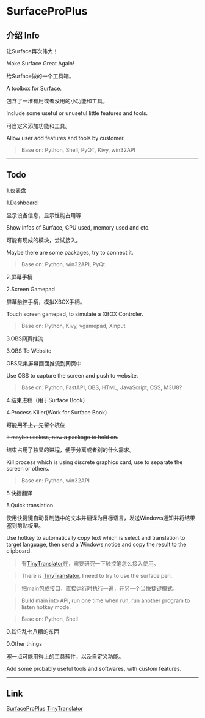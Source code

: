 # SurfaceProPlus

## 介绍 Info

让Surface再次伟大！

Make Surface Great Again!

给Surface做的一个工具箱。

A toolbox for Surface.

包含了一堆有用或者没用的小功能和工具。

Include some useful or unuseful little features and tools.

可自定义添加功能和工具。

Allow user add features and tools by customer.

>Base on: Python, Shell, PyQT, Kivy, win32API

---

## Todo

1.仪表盘

1.Dashboard

显示设备信息，显示性能占用等

Show infos of Surface, CPU used, memory used and etc.

可能有现成的模块，尝试接入。

Maybe there are some packages, try to connect it.

>Base on: Python, win32API, PyQt

2.屏幕手柄

2.Screen Gamepad

屏幕触控手柄，模拟XBOX手柄。

Touch screen gamepad, to simulate a XBOX Controler.

>Base on: Python, Kivy, vgamepad, Xinput

3.OBS网页推流

3.OBS To Website

OBS采集屏幕画面推流到网页中

Use OBS to capture the screen and push to website.

>Base on: Python, FastAPI, OBS, HTML, JavaScript, CSS, M3U8?

4.结束进程（用于Surface Book）

4.Process Killer(Work for Surface Book)

~~可能用不上，先留个坑位~~

~~It maybe useless, new a package to hold on.~~

结束占用了独显的进程，便于分离或者别的什么需求。

Kill process which is using discrete graphics card, use to separate the screen or others.

>Base on: Python, win32API

5.快捷翻译

5.Quick translation

使用快捷键自动复制选中的文本并翻译为目标语言，发送Windows通知并将结果塞到剪贴板里。

Use hotkey to automatically copy text which is select and translation to target language, then send a Windows notice and copy the result to the clipboard.

>有[TinyTranslator](https://github.com/BX-NL/TinyTranslator)在，需要研究一下触控笔怎么接入使用。

>There is [TinyTranslator](https://github.com/BX-NL/TinyTranslator), I need to try to use the surface pen.

>把main包成接口，直接运行时执行一遍，开另一个当快捷键模式。

>Build main into API, run one time when run, run another program to listen hotkey mode.

>Base on: Python, Shell

0.其它乱七八糟的东西

0.Other things

塞一点可能用得上的工具软件，以及自定义功能。

Add some probably useful tools and softwares, with custom features.

---

## Link

[SurfaceProPlus](https://github.com/BX-NL/SurfaceProPlus)
[TinyTranslator](https://github.com/BX-NL/TinyTranslator)